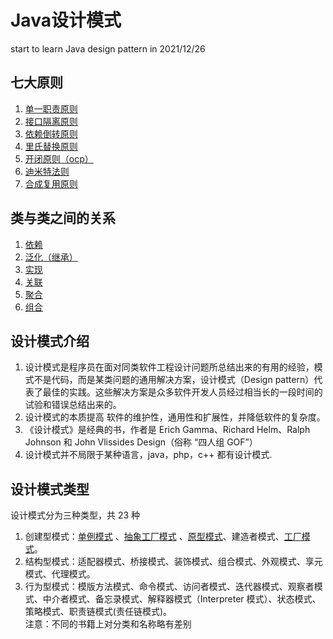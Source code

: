 # Java设计模式

start to learn Java design pattern in 2021/12/26

## 七大原则

1. [单一职责原则](principle/src/main/java/singleresponsibility/单一职责原则.md)
2. [接口隔离原则](principle/src/main/java/interfacesegregation/接口隔离原则.md)
3. [依赖倒转原则](principle/src/main/java/dependenceinversion/依赖倒转原则.md)
4. [里氏替换原则](principle/src/main/java/liskovsubstitution/里氏替换原则.md)
5. [开闭原则（ocp）](principle/src/main/java/openclosed/开闭原则.md)
6. [迪米特法则](principle/src/main/java/demeter/迪米特法则.md)
7. [合成复用原则](principle/src/main/java/compositereuse/合成复用原则.md)

## 类与类之间的关系

1. [依赖](uml/src/main/java/dependency/类图—依赖关系.md)
2. [泛化（继承）](uml/src/main/java/generalization/类图—泛化关系.md)
3. [实现](uml/src/main/java/implementation/类图—实现关系.md)
4. [关联](uml/src/main/java/association/类图—关联关系.md)
5. [聚合](uml/src/main/java/aggregation/类图—聚合关系.md)
6. [组合](uml/src/main/java/composition/类图—组合关系.md)

## 设计模式介绍

1) 设计模式是程序员在面对同类软件工程设计问题所总结出来的有用的经验，模式不是代码，而是某类问题的通用解决方案，设计模式（Design
   pattern）代表了最佳的实践。这些解决方案是众多软件开发人员经过相当长的一段时间的试验和错误总结出来的。
2) 设计模式的本质提高 软件的维护性，通用性和扩展性，并降低软件的复杂度。
3) 《设计模式》是经典的书，作者是 Erich Gamma、Richard Helm、Ralph Johnson 和 John Vlissides Design（俗称 “四人组 GOF”）
4) 设计模式并不局限于某种语言，java，php，c++ 都有设计模式.

## 设计模式类型

设计模式分为三种类型，共 23 种

1) 创建型模式：[单例模式](designpattern/src/main/java/创建型模式/singleton/单例模式.md)
   、[抽象工厂模式](designpattern/src/main/java/创建型模式/factory/工厂模式.md)
   、[原型模式](designpattern/src/main/java/创建型模式/prototype/原型模式.md)、建造者模式、[工厂模式](designpattern/src/main/java/创建型模式/factory/工厂模式.md)。
2) 结构型模式：适配器模式、桥接模式、装饰模式、组合模式、外观模式、享元模式、代理模式。
3) 行为型模式：模版方法模式、命令模式、访问者模式、迭代器模式、观察者模式、中介者模式、备忘录模式、解释器模式（Interpreter 模式）、状态模式、策略模式、职责链模式(责任链模式)。\
   注意：不同的书籍上对分类和名称略有差别